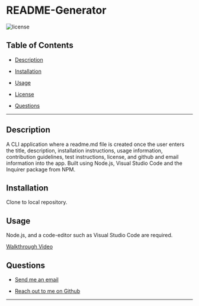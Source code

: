 # README-Generator

  ![license](https://img.shields.io/badge/License-MIT-blue.svg)

  ## Table of Contents

  
* [Description](#description)
  
* [Installation](#installation) 
  
* [Usage](#usage) 
  
* [License](#license) 
  
* [Questions](#questions)

  
<hr>

  ## Description 
A CLI application where a readme.md file is created once the user enters the title, description, installation instructions, usage information, contribution guidelines, test instructions, license, and github and email information into the app. Built using Node.js, Visual Studio Code and the Inquirer package from NPM.

  ## Installation 
Clone to local repository.

  ## Usage 
Node.js, and a code-editor such as Visual Studio Code are required.

[Walkthrough Video](https://youtu.be/UVGme0XiDfg)

  ## Questions 
  
* [Send me an email](mailto:jlentz17@gmail.com)
  
* [Reach out to me on Github](https://github.com/jlentz17)

<hr>
